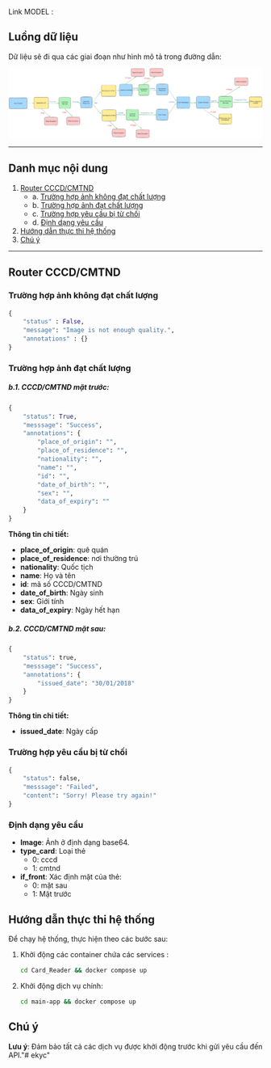 Link MODEL : 



## Luồng dữ liệu
Dữ liệu sẽ đi qua các giai đoạn như hình mô tả trong đường dẫn: 

![](pipeline.png)

---

## **Danh mục nội dung**
1. [Router CCCD/CMTND](#router-cccdcmtnd)
    - a. [Trường hợp ảnh không đạt chất lượng](#trường-hợp-ảnh-không-đạt-chất-lượng)
    - b. [Trường hợp ảnh đạt chất lượng](#trường-hợp-ảnh-đạt-chất-lượng)
    - c. [Trường hợp yêu cầu bị từ chối](#trường-hợp-yêu-cầu-bị-từ-chối)
    - d. [Định dạng yêu cầu](#định-dạng-yêu-cầu)
2. [Hướng dẫn thực thi hệ thống](#hướng-dẫn-thực-thi-hệ-thống)
3. [Chú ý](#chú-ý)

---

## Router CCCD/CMTND


### Trường hợp ảnh không đạt chất lượng
```python
{
    "status" : False, 
    "message": "Image is not enough quality.",
    "annotations" : {}
}
```

### Trường hợp ảnh đạt chất lượng

##### b.1. CCCD/CMTND mặt trước:
```python
{
    "status": True,
    "messsage": "Success",
    "annotations": {
        "place_of_origin": "",
        "place_of_residence": "",
        "nationality": "",
        "name": "",
        "id": "",
        "date_of_birth": "",
        "sex": "",
        "data_of_expiry": ""
    }
}
```

**Thông tin chi tiết:**
- **place_of_origin**: quê quán
- **place_of_residence**: nơi thường trú
- **nationality**: Quốc tịch
- **name**: Họ và tên
- **id**: mã số CCCD/CMTND
- **date_of_birth**: Ngày sinh
- **sex**: Giới tính
- **data_of_expiry**: Ngày hết hạn

##### b.2. CCCD/CMTND mặt sau:
```python
{
    "status": true,
    "messsage": "Success",
    "annotations": {
        "issued_date": "30/01/2018"
    }
}
```

**Thông tin chi tiết:**
- **issued_date**: Ngày cấp

### Trường hợp yêu cầu bị từ chối
```python
{
    "status": false,
    "messsage": "Failed",
    "content": "Sorry! Please try again!"
}
```

### Định dạng yêu cầu
- **Image**: Ảnh ở định dạng base64.
- **type_card**: Loại thẻ 
    - 0: cccd
    - 1: cmtnd
- **if_front**: Xác định mặt của thẻ:
    - 0: mặt sau
    - 1: Mặt trước



## Hướng dẫn thực thi hệ thống
Để chạy hệ thống, thực hiện theo các bước sau:

1. Khởi động các container chứa các services :
    ```bash
    cd Card_Reader && docker compose up
    ```

2. Khởi động dịch vụ chính:
    ```bash
    cd main-app && docker compose up
    ```


## Chú ý
**Lưu ý**: Đảm bảo tất cả các dịch vụ được khởi động trước khi gửi yêu cầu đến API."# ekyc" 
